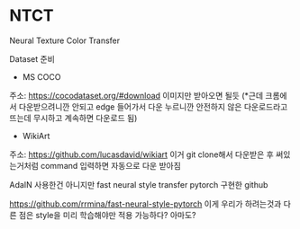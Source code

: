 # NTCT
Neural Texture Color Transfer


Dataset 준비

- MS COCO

주소: https://cocodataset.org/#download
이미지만 받아오면 될듯 
(*근데 크롬에서 다운받으려니깐 안되고 edge 들어가서 다운 누르니깐 안전하지 않은 다운로드라고 뜨는데 무시하고 계속하면 다운로드 됨)

- WikiArt

주소: https://github.com/lucasdavid/wikiart
이거 git clone해서 다운받은 후 써있는거처럼 command 입력하면 자동으로 다운 받아짐


AdaIN 사용한건 아니지만 fast neural style transfer pytorch 구현한 github

https://github.com/rrmina/fast-neural-style-pytorch
이게 우리가 하려는것과 다른 점은 style을 미리 학습해야만 적용 가능하다? 아마도?
